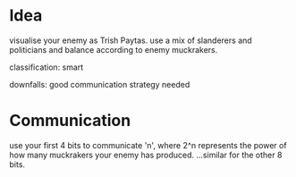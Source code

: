 # Idea

visualise your enemy as Trish Paytas. use
a mix of slanderers and politicians and 
balance according to enemy muckrakers.

classification: smart

downfalls: good communication strategy needed

# Communication

use your first 4 bits to communicate 'n',
where 2^n represents the power of how many
muckrakers your enemy has produced.
...similar for the other 8 bits.

